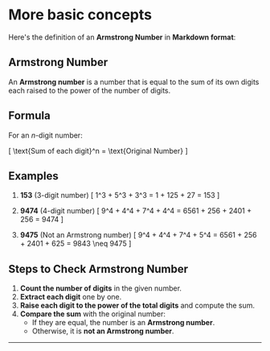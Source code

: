 # More basic concepts

Here's the definition of an **Armstrong Number** in **Markdown format**:  

## Armstrong Number

An **Armstrong number** is a number that is equal to the sum of its own digits each raised to the power of the number of digits.

## Formula

For an _n_-digit number:

\[
\text{Sum of each digit}^n = \text{Original Number}
\]

## Examples

1. **153** (3-digit number)
   \[
   1^3 + 5^3 + 3^3 = 1 + 125 + 27 = 153
   \]

2. **9474** (4-digit number)
   \[
   9^4 + 4^4 + 7^4 + 4^4 = 6561 + 256 + 2401 + 256 = 9474
   \]

3. **9475** (Not an Armstrong number)
   \[
   9^4 + 4^4 + 7^4 + 5^4 = 6561 + 256 + 2401 + 625 = 9843 \neq 9475
   \]

## Steps to Check Armstrong Number

1. **Count the number of digits** in the given number.
2. **Extract each digit** one by one.
3. **Raise each digit to the power of the total digits** and compute the sum.
4. **Compare the sum** with the original number:
   - If they are equal, the number is an **Armstrong number**.
   - Otherwise, it is **not an Armstrong number**.

---
```
